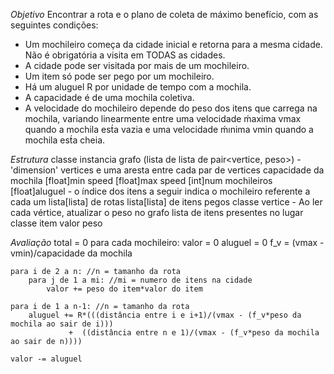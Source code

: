 *Objetivo*
Encontrar a rota e o plano de coleta de máximo benefício, com as seguintes condições:
- Um mochileiro começa da cidade inicial e retorna para a mesma cidade. Não é obrigatória a visita em TODAS as cidades.
- A cidade pode ser visitada por mais de um mochileiro.
- Um item só pode ser pego por um mochileiro.
- Há um aluguel R por unidade de tempo com a mochila.
- A capacidade é de uma mochila coletiva.
- A velocidade do mochileiro depende do peso dos itens que carrega na mochila, variando linearmente entre uma velocidade ḿaxima vmax quando a mochila est́a vazia e uma velocidade ḿınima vmin quando a mochila est́a cheia.

*Estrutura*
classe instancia
	grafo (lista de lista de pair<vertice, peso>)
	 - 'dimension' vertices e uma aresta entre cada par de vertices
	capacidade da mochila
	[float]min speed
	[float]max speed
	[int]num mochileiros
	[float]aluguel
	- o índice dos itens a seguir indica o mochileiro referente a cada um
	lista[lista] de rotas
	lista[lista] de itens pegos
classe vertice - Ao ler cada vértice, atualizar o peso no grafo
	lista de itens presentes no lugar
classe item
	valor
	peso

*Avaliação*
total = 0
para cada mochileiro:
	valor = 0
	aluguel = 0
	f_v = (vmax - vmin)/capacidade da mochila

	para i de 2 a n: //n = tamanho da rota
		para j de 1 a mi: //mi = numero de itens na cidade
			valor += peso do item*valor do item

	para i de 1 a n-1: //n = tamanho da rota
		aluguel += R*(((distância entre i e i+1)/(vmax - (f_v*peso da mochila ao sair de i)))
				 +  ((distância entre n e 1)/(vmax - (f_v*peso da mochila ao sair de n))))
	
	valor -= aluguel
